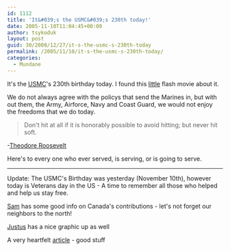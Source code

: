 ```yaml
---
id: 1112
title: 'It&#039;s the USMC&#039;s 230th today!'
date: 2005-11-10T11:04:45+00:00
author: tsykoduk
layout: post
guid: 30/2008/12/27/it-s-the-usmc-s-230th-today
permalink: /2005/11/10/it-s-the-usmc-s-230th-today/
categories:
  - Mundane
---
```

<p>It's the <a href="http://www.usmc.mil/"><span class="caps">USMC</span></a>'s 230th birthday today. I found this <a href="https://www.godaddy.com/gdshop/holiday/usmc/2005_playmovie.asp?isc=gdg1110&#38;se=%2B">little</a> flash movie about it.</p>


<p>We do not always agree with the policys that send the Marines in, but with out them, the Army, Airforce, Navy and Coast Guard, we would not enjoy the freedoms that we do today.</p>


<blockquote>Don't hit at all if it is honorably possible to avoid hitting; but never hit soft.</blockquote>

<p>-<a href="http://en.wikipedia.org/wiki/Teddy_Roosevelt">Theodore Roosevelt</a></p>


<p>Here's to every one who ever served, is serving, or is going to serve.</p>


<hr />
Update: The <span class="caps">USMC</span>'s Birthday was yesterday (November 10th), however today is Veterans day in the US - A time to remember all those who helped and help us stay free.

<p><a href="http://www.samanthaburns.com/archives/2005/11/remembrance_day_1.html">Sam</a> has some good info on Canada's contributions - let's not forget our neighbors to the north!</p>


<p><a href="http://davejustus.blogspot.com/2005/11/thank-you.html">Justus</a> has a nice graphic up as well</p>


<p>A very heartfelt <a href="http://botanicalgirl.blogspot.com/2005/11/thanks-to-veterans.html">article</a> - good stuff</p>